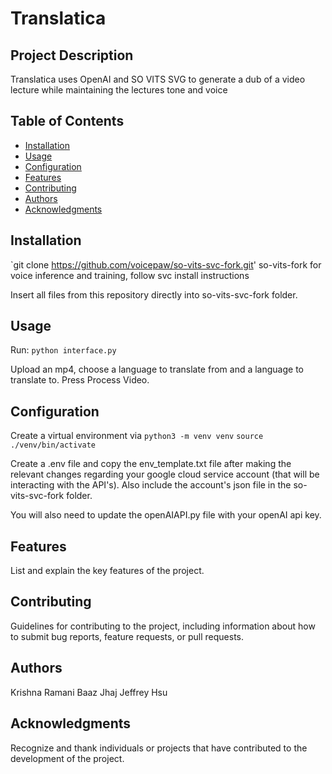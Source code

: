 # Translatica

## Project Description

Translatica uses OpenAI and SO VITS SVG to generate a dub of a video lecture while maintaining the lectures tone and voice

## Table of Contents

- [Installation](#installation)
- [Usage](#usage)
- [Configuration](#configuration)
- [Features](#features)
- [Contributing](#contributing)
- [Authors](#authors)
- [Acknowledgments](#acknowledgments)

## Installation

`git clone https://github.com/voicepaw/so-vits-svc-fork.git' so-vits-fork for voice inference and training, follow svc install instructions

Insert all files from this repository directly into so-vits-svc-fork folder.

## Usage

Run:
```python interface.py```

Upload an mp4, choose a language to translate from and a language to translate to. Press Process Video.

## Configuration

Create a virtual environment via 
` python3 -m venv venv `
` source ./venv/bin/activate `

Create a .env file and copy the env_template.txt file after making the relevant changes regarding your google cloud service account (that will be interacting with the API's). Also include the account's json file in the so-vits-svc-fork folder.

You will also need to update the openAIAPI.py file with your openAI api key.


## Features

List and explain the key features of the project.

## Contributing

Guidelines for contributing to the project, including information about how to submit bug reports, feature requests, or pull requests.

## Authors

Krishna Ramani
Baaz Jhaj
Jeffrey Hsu 

## Acknowledgments

Recognize and thank individuals or projects that have contributed to the development of the project.

